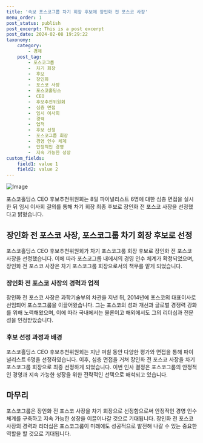 ```yaml
---
title: '속보 포스코그룹 차기 회장 후보에 장인화 전 포스코 사장'
menu_order: 1
post_status: publish
post_excerpt: This is a post excerpt
post_date: 2024-02-08 19:29:22
taxonomy:
    category:
        - 경제
    post_tag:
        - 포스코그룹
        -  차기 회장
        -  후보
        -  장인화
        -  포스코 사장
        -  포스코홀딩스
        -  CEO
        -  후보추천위원회
        -  심층 면접
        -  임시 이사회
        -  경력
        -  업적
        -  후보 선정
        -  포스코그룹 회장
        -  경영 인수 체계
        -  안정적인 경영
        -  지속 가능한 성장
custom_fields:
    field1: value 1
    field2: value 2
---
```


![Image](https://imgnews.pstatic.net/image/243/2024/02/08/0000056188_001_20240208161401295.png?type=w647)

포스코홀딩스 CEO 후보추천위원회는 8일 파이널리스트 6명에 대한 심층 면접을 실시한 뒤 임시 이사회 결의를 통해 차기 회장 최종 후보로 장인화 전 포스코 사장을 선정했다고 밝혔습니다.
## 장인화 전 포스코 사장, 포스코그룹 차기 회장 후보로 선정
포스코홀딩스 CEO 후보추천위원회가 차기 포스코그룹 회장 후보로 장인화 전 포스코 사장을 선정했습니다. 이에 따라 포스코그룹 내에서의 경영 인수 체계가 확정되었으며, 장인화 전 포스코 사장은 차기 포스코그룹 회장으로서의 책무를 맡게 되었습니다.
### 장인화 전 포스코 사장의 경력과 업적
장인화 전 포스코 사장은 과학기술부의 차관을 지낸 뒤, 2014년에 포스코의 대표이사로 선임되어 포스코그룹을 이끌어왔습니다. 그는 포스코의 성과 개선과 글로벌 경쟁력 강화를 위해 노력해왔으며, 이에 따라 국내에서는 물론이고 해외에서도 그의 리더십과 전문성을 인정받았습니다.
### 후보 선정 과정과 배경
포스코홀딩스 CEO 후보추천위원회는 지난 며칠 동안 다양한 평가와 면접을 통해 파이널리스트 6명을 선정하였습니다. 이후, 심층 면접을 거쳐 장인화 전 포스코 사장을 차기 포스코그룹 회장으로 최종 선정하게 되었습니다. 이번 인사 결정은 포스코그룹의 안정적인 경영과 지속 가능한 성장을 위한 전략적인 선택으로 해석되고 있습니다.
## 마무리
포스코그룹은 장인화 전 포스코 사장을 차기 회장으로 선정함으로써 안정적인 경영 인수 체계를 구축하고 지속 가능한 성장을 이끌어나갈 것으로 기대됩니다. 장인화 전 포스코 사장의 경력과 리더십은 포스코그룹이 미래에도 성공적으로 발전해 나갈 수 있는 중요한 역할을 할 것으로 기대됩니다.
